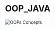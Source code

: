 # OOP_JAVA

![OOPs Concepts](https://user-images.githubusercontent.com/119800014/212555241-677be05d-1997-403c-9dac-f84aa05d125c.png)
